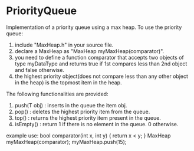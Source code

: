 # PriorityQueue
Implementation of a priority queue using a max heap.
To use the priority queue:
  1. include "MaxHeap.h" in your source file.
  2. declare a MaxHeap as "MaxHeap<myDataType> myMaxHeap(comparator)".
  3. you need to define a function comparator that accepts two objects of type myDataType and returns true if 1st compares less than 2nd        object and false otherwise.
  4. the highest priority object(does not compare less than any other object in the heap) is the topmost item in the heap.
  
The following functionalities are provided:
1. push(T obj) : inserts in the queue the item obj.
2. pop() : deletes the highest priority item from the queue.
3. top() : returns the highest priority item present in the queue.
4. isEmpty() : return 1 if there is no element in the queue. 0 otherwise.

example use:
bool comparator(int x, int y)
{
   return x < y;
}
MaxHeap<int> myMaxHeap(comparator);
myMaxHeap.push(15);
